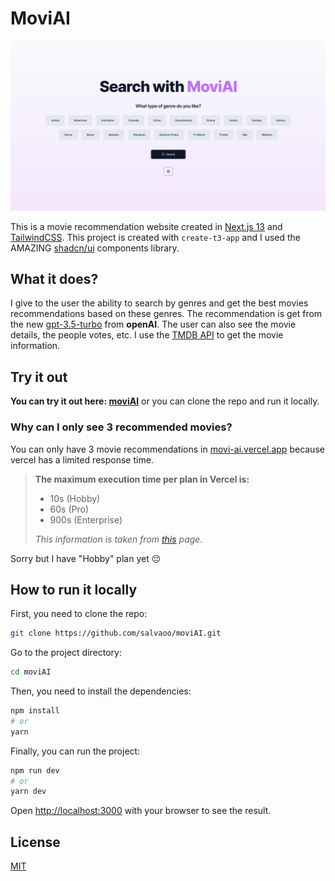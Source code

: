 # MoviAI

<!-- ![Dark mode moviAI](public/dark_mode_moviAI.png) -->
![Light mode moviAI](public/light_mode_moviAI.png) 


This is a movie recommendation website created in [Next.js 13](https://beta.nextjs.org/docs/getting-started) and [TailwindCSS](https://tailwindcss.com/). This project is created with `create-t3-app` and I used the AMAZING [shadcn/ui](https://ui.shadcn.com/) components library.

## What it does?

I give to the user the ability to search by genres and get the best movies recommendations based on these genres. The recommendation is get from the new [gpt-3.5-turbo](https://platform.openai.com/docs/guides/chat) from **openAI**. The user can also see the movie details, the people votes, etc. I use the [TMDB API](https://developers.themoviedb.org/3/getting-started/introduction) to get the movie information.

## Try it out

**You can try it out here: [moviAI](https://movi-ai.vercel.app/)** or you can clone the repo and run it locally.

### Why can I only see 3 recommended movies?

You can only have 3 movie recommendations in [movi-ai.vercel.app](https://movi-ai.vercel.app) because vercel has a limited response time.
> **The maximum execution time per plan in Vercel is:** 
> - 10s (Hobby)
> - 60s (Pro)
> - 900s (Enterprise)
>
> _This information is taken from [this](https://vercel.com/docs/platform/limits#serverless-function-execution-timeout) page._

Sorry but I have "Hobby" plan yet :pensive:

## How to run it locally

First, you need to clone the repo:

```bash
git clone https://github.com/salvaoo/moviAI.git
```

Go to the project directory:

```bash
cd moviAI
```

Then, you need to install the dependencies:

```bash
npm install
# or
yarn
```

Finally, you can run the project:

```bash
npm run dev
# or
yarn dev
```

Open [http://localhost:3000](http://localhost:3000) with your browser to see the result.


## License

[MIT](https://choosealicense.com/licenses/mit/)